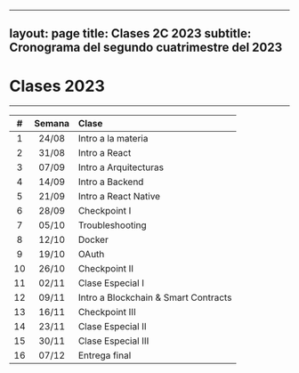   ---
layout: page
title: Clases 2C 2023
subtitle: Cronograma del segundo cuatrimestre del 2023
---

# Clases 2023
___


| #  | Semana  | Clase  |
|:----------:|:-------------:|:------|
| 1 | 24/08 | Intro a la materia |
| 2 | 31/08 | Intro a React  |
| 3 | 07/09 |  Intro a Arquitecturas |
| 4 | 14/09 | Intro a Backend|
| 5 | 21/09 | Intro a React Native  |
| 6 | 28/09 | Checkpoint I  |
| 7 | 05/10 | Troubleshooting |
| 8 | 12/10 | Docker  |
| 9 | 19/10 | OAuth |
|10 | 26/10 | Checkpoint II |
|11 | 02/11 | Clase Especial I   |
|12 | 09/11 | Intro a Blockchain & Smart Contracts  |
|13 | 16/11 | Checkpoint III    |
|14 | 23/11 | Clase Especial II    |
|15 | 30/11 | Clase Especial III |
|16 | 07/12 | Entrega final |
